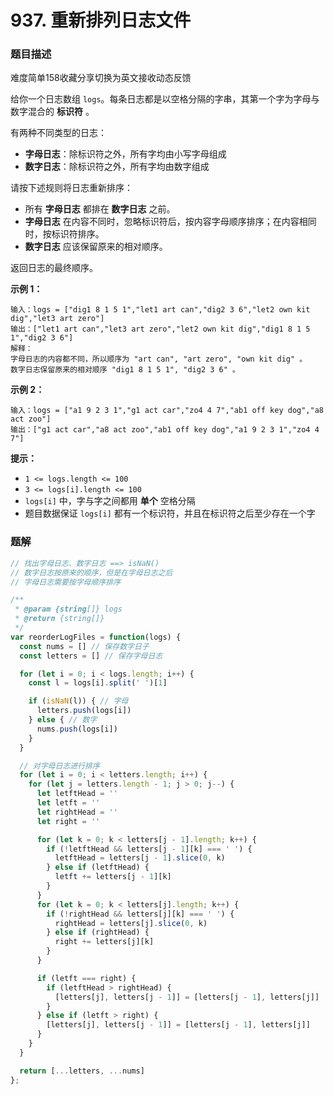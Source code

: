 # 937. 重新排列日志文件

### 题目描述

难度简单158收藏分享切换为英文接收动态反馈

给你一个日志数组 `logs`。每条日志都是以空格分隔的字串，其第一个字为字母与数字混合的 **标识符** 。

有两种不同类型的日志：

- **字母日志**：除标识符之外，所有字均由小写字母组成
- **数字日志**：除标识符之外，所有字均由数字组成

请按下述规则将日志重新排序：

- 所有 **字母日志** 都排在 **数字日志** 之前。
- **字母日志** 在内容不同时，忽略标识符后，按内容字母顺序排序；在内容相同时，按标识符排序。
- **数字日志** 应该保留原来的相对顺序。

返回日志的最终顺序。

**示例 1：**

```
输入：logs = ["dig1 8 1 5 1","let1 art can","dig2 3 6","let2 own kit dig","let3 art zero"]
输出：["let1 art can","let3 art zero","let2 own kit dig","dig1 8 1 5 1","dig2 3 6"]
解释：
字母日志的内容都不同，所以顺序为 "art can", "art zero", "own kit dig" 。
数字日志保留原来的相对顺序 "dig1 8 1 5 1", "dig2 3 6" 。

```

**示例 2：**

```
输入：logs = ["a1 9 2 3 1","g1 act car","zo4 4 7","ab1 off key dog","a8 act zoo"]
输出：["g1 act car","a8 act zoo","ab1 off key dog","a1 9 2 3 1","zo4 4 7"]

```

**提示：**

- `1 <= logs.length <= 100`
- `3 <= logs[i].length <= 100`
- `logs[i]` 中，字与字之间都用 **单个** 空格分隔
- 题目数据保证 `logs[i]` 都有一个标识符，并且在标识符之后至少存在一个字

### 题解

```jsx
// 找出字母日志、数字日志 ==> isNaN()
// 数字日志按原来的顺序，但是在字母日志之后
// 字母日志需要按字母顺序排序

/**
 * @param {string[]} logs
 * @return {string[]}
 */
var reorderLogFiles = function(logs) {
  const nums = [] // 保存数字日子
  const letters = [] // 保存字母日志

  for (let i = 0; i < logs.length; i++) {
    const l = logs[i].split(' ')[1]

    if (isNaN(l)) { // 字母
      letters.push(logs[i])
    } else { // 数字
      nums.push(logs[i])
    }
  }

  // 对字母日志进行排序
  for (let i = 0; i < letters.length; i++) {
    for (let j = letters.length - 1; j > 0; j--) {
      let letftHead = ''
      let letft = ''
      let rightHead = ''
      let right = ''

      for (let k = 0; k < letters[j - 1].length; k++) {
        if (!letftHead && letters[j - 1][k] === ' ') {
          letftHead = letters[j - 1].slice(0, k)
        } else if (letftHead) {
          letft += letters[j - 1][k]
        }
      }
      for (let k = 0; k < letters[j].length; k++) {
        if (!rightHead && letters[j][k] === ' ') {
          rightHead = letters[j].slice(0, k)
        } else if (rightHead) {
          right += letters[j][k]
        }
      }

      if (letft === right) {
        if (letftHead > rightHead) {
          [letters[j], letters[j - 1]] = [letters[j - 1], letters[j]]
        }
      } else if (letft > right) {
        [letters[j], letters[j - 1]] = [letters[j - 1], letters[j]]
      }
    }
  }

  return [...letters, ...nums]
};
```